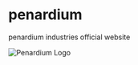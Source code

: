 # penardium
penardium industries official website

![Penardium Logo](https://penardium.com/penardiumbot.PNG)
